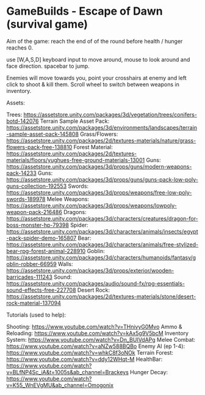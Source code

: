# GameBuilds - Escape of Dawn (survival game)

Aim of the game: reach the end of of the round before health / hunger reaches 0.

use [W,A,S,D] keyboard input to move around, mouse to look around and face direction. spacebar to jump.

Enemies will move towards you, point your crosshairs at enemy and left click to shoot & kill them. Scroll wheel to switch between weapons in inventory.


Assets:

Trees: https://assetstore.unity.com/packages/3d/vegetation/trees/conifers-botd-142076
Terrain Sample Asset Pack: https://assetstore.unity.com/packages/3d/environments/landscapes/terrain-sample-asset-pack-145808
Grass/Flowers: https://assetstore.unity.com/packages/2d/textures-materials/nature/grass-flowers-pack-free-138810
Forest Material: https://assetstore.unity.com/packages/2d/textures-materials/floors/yughues-free-ground-materials-13001
Guns: https://assetstore.unity.com/packages/3d/props/guns/modern-weapons-pack-14233
Guns: https://assetstore.unity.com/packages/3d/props/guns/guns-pack-low-poly-guns-collection-192553
Swords: https://assetstore.unity.com/packages/3d/props/weapons/free-low-poly-swords-189978
Melee Weapons: https://assetstore.unity.com/packages/3d/props/weapons/lowpoly-weapon-pack-216486
Dragons: https://assetstore.unity.com/packages/3d/characters/creatures/dragon-for-boss-monster-hp-79398
Spider: https://assetstore.unity.com/packages/3d/characters/animals/insects/egypt-pack-spider-demo-165807
Bear: https://assetstore.unity.com/packages/3d/characters/animals/free-stylized-bear-rpg-forest-animal-228910
Goblin: https://assetstore.unity.com/packages/3d/characters/humanoids/fantasy/goblin-robber-66959
Walls: https://assetstore.unity.com/packages/3d/props/exterior/wooden-barricades-111243
Sound: https://assetstore.unity.com/packages/audio/sound-fx/rpg-essentials-sound-effects-free-227708
Desert Rock: https://assetstore.unity.com/packages/2d/textures-materials/stone/desert-rock-material-137094

Tutorials (used to help):

Shooting: https://www.youtube.com/watch?v=THnivyG0Mvo
Ammo & Reloading: https://www.youtube.com/watch?v=kAx5g9V5bcM
Inventory System: https://www.youtube.com/watch?v=Dn_BUIVdAPg
Melee Combat: https://www.youtube.com/watch?v=aNZw588BQBo
Enemy AI (ep 1-4): https://www.youtube.com/watch?v=whkC8f3oNOk
Terrain Forest: https://www.youtube.com/watch?v=ddy12WHqt-M
HealthBar: https://www.youtube.com/watch?v=BLfNP4Sc_iA&t=1005s&ab_channel=Brackeys
Hunger Decay: https://www.youtube.com/watch?v=K55_WnEVgMU&ab_channel=Omogonix 